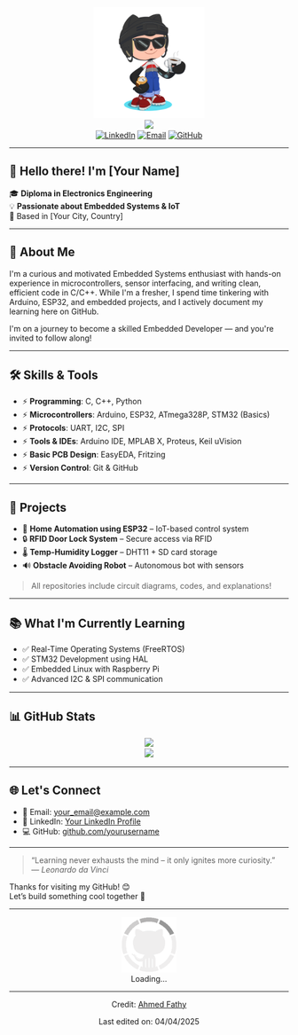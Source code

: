 <div align="center">
  <img src="https://raw.githubusercontent.com/AhmedFathyDev/AhmedFathyDev/main/GitHub.png" alt="GitHub Octocat Drinking Coffee" height="200">
</div>

<div align="center">
  <img src="https://readme-typing-svg.herokuapp.com?color=%236FDA44&size=28&center=true&vCenter=true&width=700&height=50&lines=Hi+there!+I'm+[Your+Name]+%F0%9F%91%8B;Embedded+Systems+Enthusiast;Electronics+Diploma+Graduate;C%2FC%2B%2B+Programmer;IoT+Builder;Hardware+Lover">
</div>

<div align="center">
  <a href="https://www.linkedin.com/in/your-linkedin/"><img src="https://img.shields.io/badge/LinkedIn-0077b5?style=flat&logo=linkedin" alt="LinkedIn"></a>
  <a href="mailto:your_email@example.com"><img src="https://img.shields.io/badge/Email-D14836?style=flat&logo=gmail&logoColor=white" alt="Email"></a>
  <a href="https://github.com/yourusername"><img src="https://img.shields.io/badge/GitHub-181717?style=flat&logo=github" alt="GitHub"></a>
</div>

---

## 👋 Hello there! I'm [Your Name]

🎓 **Diploma in Electronics Engineering**  
💡 **Passionate about Embedded Systems & IoT**  
📍 Based in [Your City, Country]

---

## 🔧 About Me

I'm a curious and motivated Embedded Systems enthusiast with hands-on experience in microcontrollers, sensor interfacing, and writing clean, efficient code in C/C++. While I'm a fresher, I spend time tinkering with Arduino, ESP32, and embedded projects, and I actively document my learning here on GitHub.

I'm on a journey to become a skilled Embedded Developer — and you're invited to follow along!

---

## 🛠️ Skills & Tools

- ⚡ **Programming**: C, C++, Python  
- ⚡ **Microcontrollers**: Arduino, ESP32, ATmega328P, STM32 (Basics)  
- ⚡ **Protocols**: UART, I2C, SPI  
- ⚡ **Tools & IDEs**: Arduino IDE, MPLAB X, Proteus, Keil uVision  
- ⚡ **Basic PCB Design**: EasyEDA, Fritzing  
- ⚡ **Version Control**: Git & GitHub  

---

## 🚀 Projects

- 🔌 **Home Automation using ESP32** – IoT-based control system  
- 🔒 **RFID Door Lock System** – Secure access via RFID  
- 🌡️ **Temp-Humidity Logger** – DHT11 + SD card storage  
- 🔊 **Obstacle Avoiding Robot** – Autonomous bot with sensors

> All repositories include circuit diagrams, codes, and explanations!

---

## 📚 What I'm Currently Learning

- ✅ Real-Time Operating Systems (FreeRTOS)  
- ✅ STM32 Development using HAL  
- ✅ Embedded Linux with Raspberry Pi  
- ✅ Advanced I2C & SPI communication  

---

## 📊 GitHub Stats

<div align="center">
  <img src="https://github-readme-stats.vercel.app/api?username=yourusername&title_color=6FDA44&text_color=FFFFFF&show_icons=true&icon_color=6FDA44&include_all_commits=true&count_private=true&theme=dark" height="180" />
  <br>
  <img src="https://github-readme-streak-stats.herokuapp.com/?user=yourusername&theme=dark&date_format=j%20M%5B%20Y%5D&currStreakLabel=6FDA44&fire=6FDA44&ring=6FDA44" height="180" />
</div>

---

## 🌐 Let's Connect

- 📧 Email: your_email@example.com  
- 🔗 LinkedIn: [Your LinkedIn Profile](https://www.linkedin.com/in/your-linkedin/)  
- 💻 GitHub: [github.com/yourusername](https://github.com/yourusername)

---

> “Learning never exhausts the mind – it only ignites more curiosity.”  
> — *Leonardo da Vinci*

Thanks for visiting my GitHub! 😊  
Let’s build something cool together 🚀

---

<p align="center">
  <img src="https://raw.githubusercontent.com/AhmedFathyDev/AhmedFathyDev/main/GitHub.gif" alt="GitHub Octocat Logo" height="100">
  <br>Loading...
</p>

<hr>
<p align="center">Credit: <a href="https://github.com/AhmedFathyDev">Ahmed Fathy</a></p>
<p align="center">Last edited on: 04/04/2025</p>

